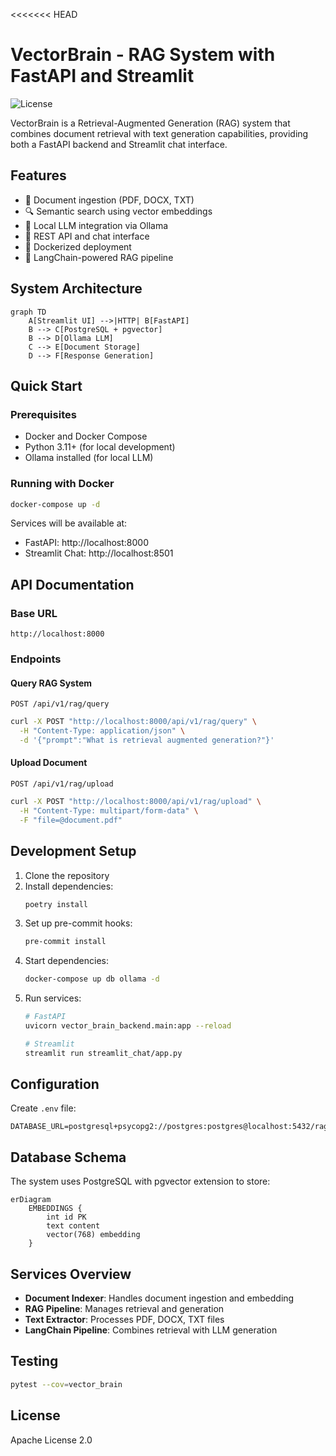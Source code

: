 <<<<<<< HEAD
# VectorBrain - RAG System with FastAPI and Streamlit

![License](https://img.shields.io/badge/License-Apache_2.0-blue.svg)

VectorBrain is a Retrieval-Augmented Generation (RAG) system that combines document retrieval with text generation capabilities, providing both a FastAPI backend and Streamlit chat interface.

## Features

- 📄 Document ingestion (PDF, DOCX, TXT)
- 🔍 Semantic search using vector embeddings
- 🤖 Local LLM integration via Ollama
- 🚀 REST API and chat interface
- 🐳 Dockerized deployment
- 🧠 LangChain-powered RAG pipeline

## System Architecture

```mermaid
graph TD
    A[Streamlit UI] -->|HTTP| B[FastAPI]
    B --> C[PostgreSQL + pgvector]
    B --> D[Ollama LLM]
    C --> E[Document Storage]
    D --> F[Response Generation]
```

## Quick Start

### Prerequisites

- Docker and Docker Compose
- Python 3.11+ (for local development)
- Ollama installed (for local LLM)

### Running with Docker

```bash
docker-compose up -d
```

Services will be available at:
- FastAPI: http://localhost:8000
- Streamlit Chat: http://localhost:8501

## API Documentation

### Base URL
`http://localhost:8000`

### Endpoints

#### Query RAG System
`POST /api/v1/rag/query`

```bash
curl -X POST "http://localhost:8000/api/v1/rag/query" \
  -H "Content-Type: application/json" \
  -d '{"prompt":"What is retrieval augmented generation?"}'
```

#### Upload Document
`POST /api/v1/rag/upload`

```bash
curl -X POST "http://localhost:8000/api/v1/rag/upload" \
  -H "Content-Type: multipart/form-data" \
  -F "file=@document.pdf"
```

## Development Setup

1. Clone the repository
2. Install dependencies:
   ```bash
   poetry install
   ```
3. Set up pre-commit hooks:
   ```bash
   pre-commit install
   ```
4. Start dependencies:
   ```bash
   docker-compose up db ollama -d
   ```
5. Run services:
   ```bash
   # FastAPI
   uvicorn vector_brain_backend.main:app --reload
   
   # Streamlit
   streamlit run streamlit_chat/app.py
   ```

## Configuration

Create `.env` file:

```env
DATABASE_URL=postgresql+psycopg2://postgres:postgres@localhost:5432/rag_db
```

## Database Schema

The system uses PostgreSQL with pgvector extension to store:

```mermaid
erDiagram
    EMBEDDINGS {
        int id PK
        text content
        vector(768) embedding
    }
```

## Services Overview

- **Document Indexer**: Handles document ingestion and embedding
- **RAG Pipeline**: Manages retrieval and generation
- **Text Extractor**: Processes PDF, DOCX, TXT files
- **LangChain Pipeline**: Combines retrieval with LLM generation

## Testing

```bash
pytest --cov=vector_brain
```

## License

Apache License 2.0

